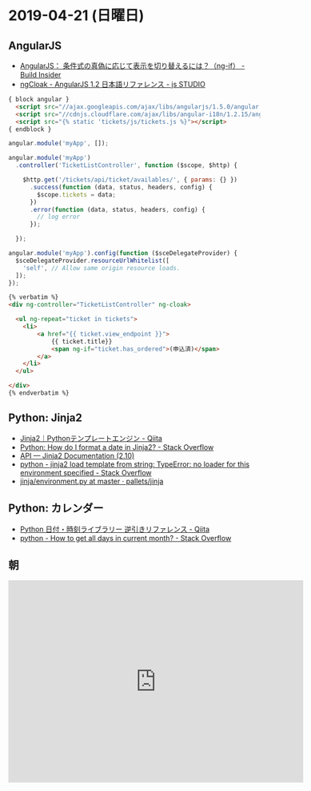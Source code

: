 # 2019-04-21 (日曜日)

## AngularJS

- [AngularJS： 条件式の真偽に応じて表示を切り替えるには？（ng-if） - Build Insider](https://www.buildinsider.net/web/angularjstips/0010)
- [ngCloak - AngularJS 1.2 日本語リファレンス - js STUDIO](http://js.studio-kingdom.com/angularjs/ng_directive/ng_cloak)

~~~html
{ block angular }
  <script src="//ajax.googleapis.com/ajax/libs/angularjs/1.5.0/angular.min.js"></script>
  <script src="//cdnjs.cloudflare.com/ajax/libs/angular-i18n/1.2.15/angular-locale_ja-jp.js"></script>
  <script src="{% static 'tickets/js/tickets.js %}"></script>
{ endblock }
~~~

~~~js
angular.module('myApp', []);

angular.module('myApp')
  .controller('TicketListController', function ($scope, $http) {

    $http.get('/tickets/api/ticket/availables/', { params: {} })
      .success(function (data, status, headers, config) {
        $scope.tickets = data;
      })
      .error(function (data, status, headers, config) {
        // log error
      });

  });

angular.module('myApp').config(function ($sceDelegateProvider) {
  $sceDelegateProvider.resourceUrlWhitelist([
    'self', // Allow same origin resource loads.
  ]);
});
~~~

~~~html
{% verbatim %}
<div ng-controller="TicketListController" ng-cloak>

  <ul ng-repeat="ticket in tickets">
    <li>
        <a href="{{ ticket.view_endpoint }}">
            {{ ticket.title}} 
            <span ng-if="ticket.has_ordered">(申込済)</span>
        </a>
    </li>
  </ul>

</div>
{% endverbatim %}
~~~

## Python: Jinja2

- [Jinja2｜Pythonテンプレートエンジン - Qiita](https://qiita.com/yasumodev/items/ae11047e2c8694867892)
- [Python: How do I format a date in Jinja2? - Stack Overflow](https://stackoverflow.com/questions/4830535/python-how-do-i-format-a-date-in-jinja2)
- [API — Jinja2 Documentation (2.10)](http://jinja.pocoo.org/docs/2.10/api/)
- [python - jinja2 load template from string: TypeError: no loader for this environment specified - Stack Overflow](https://stackoverflow.com/questions/39288706/jinja2-load-template-from-string-typeerror-no-loader-for-this-environment-spec)
- [jinja/environment.py at master · pallets/jinja](https://github.com/pallets/jinja/blob/master/jinja2/environment.py)

## Python: カレンダー

- [Python 日付・時刻ライブラリー 逆引きリファレンス - Qiita](https://qiita.com/argius/items/0cfc822d378ab77f06b5)
- [python - How to get all days in current month? - Stack Overflow](https://stackoverflow.com/questions/21231789/how-to-get-all-days-in-current-month)



## 朝

<iframe height='405' width='590' frameborder='0' allowtransparency='true' scrolling='no' src='https://www.strava.com/activities/2306055315/embed/599dcfda2d80d6318fb23abcad7789a537037bf2'></iframe>
